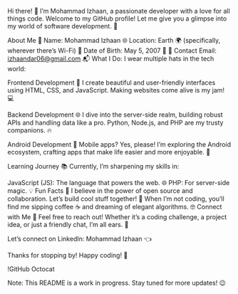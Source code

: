 Hi there! 👋
I’m Mohammad Izhaan, a passionate developer with a love for all things code. Welcome to my GitHub profile! Let me give you a glimpse into my world of software development. 🚀

About Me
🌟 Name: Mohammad Izhaan
🌐 Location: Earth 🌍 (specifically, wherever there’s Wi-Fi)
🎂 Date of Birth: May 5, 2007 🎉
📧 Contact Email: izhaandar06@gmail.com 📬
What I Do: 
I wear multiple hats in the tech world:

Frontend Development 🎨
I create beautiful and user-friendly interfaces using HTML, CSS, and JavaScript. Making websites come alive is my jam! 💻

Backend Development 🌐
I dive into the server-side realm, building robust APIs and handling data like a pro. Python, Node.js, and PHP are my trusty companions. 🔥

Android Development 📱
Mobile apps? Yes, please! I’m exploring the Android ecosystem, crafting apps that make life easier and more enjoyable. 📲

Learning Journey 📚
Currently, I’m sharpening my skills in:

JavaScript (JS): The language that powers the web. 🌐
PHP: For server-side magic. 💡
Fun Facts 🎉
I believe in the power of open source and collaboration. Let’s build cool stuff together! 🤝
When I’m not coding, you’ll find me sipping coffee ☕ and dreaming of elegant algorithms. 🤓
Connect with Me 🌟
Feel free to reach out! Whether it’s a coding challenge, a project idea, or just a friendly chat, I’m all ears. 💌

Let’s connect on LinkedIn: Mohammad Izhaan 👈

Thanks for stopping by! Happy coding! 🚀

!GitHub Octocat

Note: This README is a work in progress. Stay tuned for more updates! 😉
